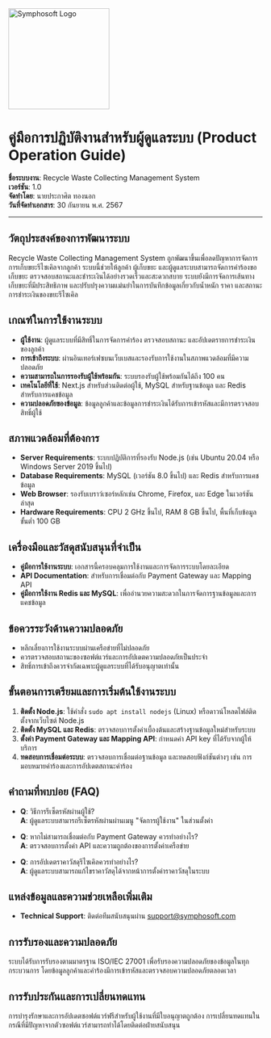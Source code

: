 <img src="https://www.symphosoft.com/logo/symphosoftLogo.png" alt="Symphosoft Logo" width="200"/>

# คู่มือการปฏิบัติงานสำหรับผู้ดูแลระบบ (Product Operation Guide)

**ชื่อระบบงาน**: Recycle Waste Collecting Management System  
**เวอร์ชัน**: 1.0  
**จัดทำโดย**: นายประกาศิต ทองนอก  
**วันที่จัดทำเอกสาร**: 30 กันยายน พ.ศ. 2567  

---

## วัตถุประสงค์ของการพัฒนาระบบ
Recycle Waste Collecting Management System ถูกพัฒนาขึ้นเพื่อลดปัญหาการจัดการการเก็บขยะรีไซเคิลจากลูกค้า ระบบนี้ช่วยให้ลูกค้า ผู้เก็บขยะ และผู้ดูแลระบบสามารถจัดการคำร้องขอเก็บขยะ ตรวจสอบสถานะและชำระเงินได้อย่างรวดเร็วและสะดวกสบาย ระบบยังมีการจัดการเส้นทางเก็บขยะที่มีประสิทธิภาพ และปรับปรุงความแม่นยำในการบันทึกข้อมูลเกี่ยวกับน้ำหนัก ราคา และสถานะการชำระเงินของขยะรีไซเคิล

## เกณฑ์ในการใช้งานระบบ
- **ผู้ใช้งาน**: ผู้ดูแลระบบที่มีสิทธิ์ในการจัดการคำร้อง ตรวจสอบสถานะ และอัปเดตรายการชำระเงินของลูกค้า
- **การเข้าถึงระบบ**: ผ่านอินเทอร์เฟซบนเว็บเบสและรองรับการใช้งานในสภาพแวดล้อมที่มีความปลอดภัย
- **ความสามารถในการรองรับผู้ใช้พร้อมกัน**: ระบบรองรับผู้ใช้พร้อมกันได้ถึง 100 คน
- **เทคโนโลยีที่ใช้**: Next.js สำหรับส่วนติดต่อผู้ใช้, MySQL สำหรับฐานข้อมูล และ Redis สำหรับการแคชข้อมูล
- **ความปลอดภัยของข้อมูล**: ข้อมูลลูกค้าและข้อมูลการชำระเงินได้รับการเข้ารหัสและมีการตรวจสอบสิทธิ์ผู้ใช้

## สภาพแวดล้อมที่ต้องการ
- **Server Requirements**: ระบบปฏิบัติการที่รองรับ Node.js (เช่น Ubuntu 20.04 หรือ Windows Server 2019 ขึ้นไป)
- **Database Requirements**: MySQL (เวอร์ชัน 8.0 ขึ้นไป) และ Redis สำหรับการแคชข้อมูล
- **Web Browser**: รองรับเบราว์เซอร์หลักเช่น Chrome, Firefox, และ Edge ในเวอร์ชันล่าสุด
- **Hardware Requirements**: CPU 2 GHz ขึ้นไป, RAM 8 GB ขึ้นไป, พื้นที่เก็บข้อมูลขั้นต่ำ 100 GB

## เครื่องมือและวัสดุสนับสนุนที่จำเป็น
- **คู่มือการใช้งานระบบ**: เอกสารนี้ครอบคลุมการใช้งานและการจัดการระบบโดยละเอียด
- **API Documentation**: สำหรับการเชื่อมต่อกับ Payment Gateway และ Mapping API
- **คู่มือการใช้งาน Redis และ MySQL**: เพื่ออำนวยความสะดวกในการจัดการฐานข้อมูลและการแคชข้อมูล

## ข้อควรระวังด้านความปลอดภัย
- หลีกเลี่ยงการใช้งานระบบผ่านเครือข่ายที่ไม่ปลอดภัย
- ควรตรวจสอบสถานะของซอฟต์แวร์และการอัปเดตความปลอดภัยเป็นประจำ
- สิทธิ์การเข้าถึงควรจำกัดเฉพาะผู้ดูแลระบบที่ได้รับอนุญาตเท่านั้น

## ขั้นตอนการเตรียมและการเริ่มต้นใช้งานระบบ
1. **ติดตั้ง Node.js**: ใช้คำสั่ง `sudo apt install nodejs` (Linux) หรือดาวน์โหลดไฟล์ติดตั้งจากเว็บไซต์ Node.js
2. **ติดตั้ง MySQL และ Redis**: ตรวจสอบการตั้งค่าเบื้องต้นและสร้างฐานข้อมูลใหม่สำหรับระบบ
3. **ตั้งค่า Payment Gateway และ Mapping API**: กำหนดค่า API key ที่ได้รับจากผู้ให้บริการ
4. **ทดสอบการเชื่อมต่อระบบ**: ตรวจสอบการเชื่อมต่อฐานข้อมูล และทดสอบฟังก์ชันต่างๆ เช่น การมอบหมายคำร้องและการอัปเดตสถานะคำร้อง

## คำถามที่พบบ่อย (FAQ)
- **Q**: วิธีการรีเซ็ตรหัสผ่านผู้ใช้?  
  **A**: ผู้ดูแลระบบสามารถรีเซ็ตรหัสผ่านผ่านเมนู "จัดการผู้ใช้งาน" ในส่วนตั้งค่า

- **Q**: หากไม่สามารถเชื่อมต่อกับ Payment Gateway ควรทำอย่างไร?  
  **A**: ตรวจสอบการตั้งค่า API และความถูกต้องของการตั้งค่าเครือข่าย

- **Q**: การอัปเดตราคาวัสดุรีไซเคิลควรทำอย่างไร?  
  **A**: ผู้ดูแลระบบสามารถแก้ไขราคาวัสดุได้จากหน้าการตั้งค่าราคาวัสดุในระบบ

## แหล่งข้อมูลและความช่วยเหลือเพิ่มเติม
- **Technical Support**: ติดต่อทีมสนับสนุนผ่าน [support@symphosoft.com](mailto:support@symphosoft.com)

## การรับรองและความปลอดภัย
ระบบได้รับการรับรองตามมาตรฐาน ISO/IEC 27001 เพื่อรับรองความปลอดภัยของข้อมูลในทุกกระบวนการ โดยข้อมูลลูกค้าและคำร้องมีการเข้ารหัสและตรวจสอบความปลอดภัยตลอดเวลา

## การรับประกันและการเปลี่ยนทดแทน
การบำรุงรักษาและการอัปเดตซอฟต์แวร์ฟรีสำหรับผู้ใช้งานที่มีใบอนุญาตถูกต้อง การเปลี่ยนทดแทนในกรณีที่มีปัญหาจากตัวซอฟต์แวร์สามารถทำได้โดยติดต่อฝ่ายสนับสนุน
